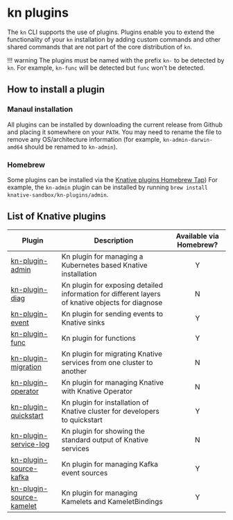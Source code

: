 # kn plugins

The `kn` CLI supports the use of plugins. Plugins enable you to extend the functionality of your `kn` installation by adding custom commands and other shared commands that are not part of the core distribution of `kn`.

!!! warning
    The plugins must be named with the prefix `kn-` to be detected by `kn`. For example, `kn-func` will be detected but `func` won't be detected.

<!--TODO: Add details about using different available plugins-->

## How to install a plugin

### Manaul installation

All plugins can be installed by downloading the current release from Github and placing it somewhere on your `PATH`. You may need to rename the file to remove any OS/architecture information (for example, `kn-admin-darwin-amd64` should be renamed to `kn-admin`).

### Homebrew

Some plugins can be installed via the [Knative plugins Homebrew Tap](https://github.com/knative-sandbox/homebrew-kn-plugins/)) For example, the `kn-admin` plugin can be installed by running `brew install knative-sandbox/kn-plugins/admin`.

## List of Knative plugins

| Plugin | Description | Available via Homebrew? |
| --- | --- | :---: |
| [kn-plugin-admin](https://github.com/knative-sandbox/kn-plugin-admin) | Kn plugin for managing a Kubernetes based Knative installation | Y |
| [kn-plugin-diag](https://github.com/knative-sandbox/kn-plugin-diag) | Kn plugin for exposing detailed information for different layers of knative objects for diagnose | N |
| [kn-plugin-event](https://github.com/knative-sandbox/kn-plugin-event) | Kn plugin for sending events to Knative sinks | Y |
| [kn-plugin-func](https://github.com/knative-sandbox/kn-plugin-func) | Kn plugin for functions | Y |
| [kn-plugin-migration](https://github.com/knative-sandbox/kn-plugin-migration) | Kn plugin for migrating Knative services from one cluster to another | N |
| [kn-plugin-operator](https://github.com/knative-sandbox/kn-plugin-operator) | Kn plugin for managing Knative with Knative Operator | N |
| [kn-plugin-quickstart](https://github.com/knative-sandbox/kn-plugin-quickstart) | Kn plugin for installation of Knative cluster for developers to quickstart | Y |
| [kn-plugin-service-log](https://github.com/knative-sandbox/kn-plugin-service-log) | Kn plugin for showing the standard output of Knative services | N |
| [kn-plugin-source-kafka](https://github.com/knative-sandbox/kn-plugin-source-kafka) | Kn plugin for managing Kafka event sources | Y |
| [kn-plugin-source-kamelet](https://github.com/knative-sandbox/kn-plugin-source-kamelet) | Kn plugin for managing Kamelets and KameletBindings | Y |

